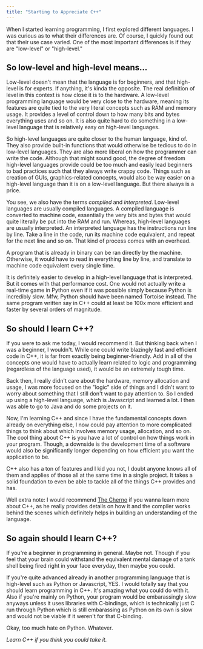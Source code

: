 ```yaml
---
title: "Starting to Appreciate C++"
---
```


When I started learning programming, I first explored different languages. I was curious as to what their differences
are. Of course, I quickly found out that their use case varied. One of the most important differences is if they are "low-level" or
"high-level."

## So low-level and high-level means...
Low-level doesn't mean that the language is for beginners, and that high-level is for experts. If anything, it's kinda the opposite.
The real definition of level in this context is how close it is to the hardware. A low-level programming language would be
very close to the hardware, meaning its features are quite tied to the very literal concepts such as RAM and memory usage.
It provides a level of control down to how many bits and bytes everything uses and so on. It is also quite hard
to do something in a low-level language that is relatively easy on high-level languages.

So high-level languages are quite closer to the human language, kind of. They also provide built-in functions that would otherwise be
tedious to do in low-level languages. They are also more liberal on how the programmer can write the code. Although that might sound good,
the degree of freedom high-level languages provide could be too much and easily lead beginners to bad practices such that they always write
crappy code. Things such as creation of GUIs, graphics-related concepts, would also be way easier on a high-level language than it is on a low-level language.
But there always is a price.

You see, we also have the terms *compiled* and *interpreted*. Low-level languages are usually compiled languages. A compiled language is converted to machine code,
essentially the very bits and bytes that would quite literally be put into the RAM and run. Whereas, high-level languages are usually interpreted. An interpreted language
has the instructions run line by line. Take a line in the code, run its machine code equivalent, and repeat for the next line and so on. That kind of process comes with an overhead.

A program that is already in binary can be ran directly by the machine. Otherwise, it would have to read in everything line by line, and translate to machine code equivalent every single
time. 

It is definitely easier to develop in a high-level language that is interpreted. But it comes with that performance cost.
One would not actually write a real-time game in Python even if it was possible simply because Python is incredibly slow. 
Mfw, Python should have been named Tortoise instead. The same program written say in C++ could at least be 100x more efficient and faster by several orders of magnitude.

## So should I learn C++?
If you were to ask me today, I would recommend it. But thinking back when I was a beginner, I wouldn't.
While one could write blazingly fast and efficient code in C++, it is far from exactly being beginner-friendly. Add in all of the 
concepts one would have to actually learn related to logic and programming (regardless of the language used), it would be an extremely
tough time.

Back then, I really didn't care about the hardware, memory allocation and usage, I was more focused on the "logic" side of things and I didn't
want to worry about something that I still don't want to pay attention to. So I ended up using a high-level language, which is Javascript and learned a lot.
I then was able to go to Java and do some projects on it.

Now, I'm learning C++ and since I have the fundamental concepts down already on everything else, I now could pay attention to more complicated things to think about
which involves memory usage, allocation, and so on. The cool thing about C++ is you have a lot of control on how things work in your program. Though, a downside is
the development time of a software would also be significantly longer depending on how efficient you want the application to be. 

C++ also has a ton of features and I kid you not, I doubt anyone knows all of them and applies of those all at the same time in a single project. It takes a solid foundation
to even be able to tackle all of the things C++ provides and has. 

Well extra note: I would recommend [The Cherno](https://www.youtube.com/@TheCherno) if you wanna learn more about C++, as he really provides details on how it and the compiler works behind
the scenes which definitely helps in building an understanding of the language.

## So again should I learn C++?
If you're a beginner in programming in general. Maybe not. Though if you feel that your brain could withstand the equivalent mental damage of a tank shell being fired right in your face everyday, then 
maybe you could.

If you're quite advanced already in another programming language that is high-level such as Python or Javascript, YES. I would totally say that you should learn programming in C++. It's amazing what you could do 
with it. Also if you're mainly on Python, your program would be embarassingly slow anyways unless it uses libraries with C-bindings, which is technically just C run through Python which is still embarassing as 
Python on its own is slow and would not be viable if it weren't for that C-binding.

Okay, too much hate on Python. Whatever.

*Learn C++ if you think you could take it.*

